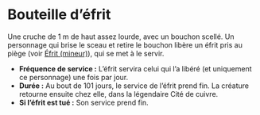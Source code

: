 # Bouteille d’éfrit


Une cruche de 1 m de haut assez lourde, avec un bouchon scellé. Un
personnage qui brise le sceau et retire le bouchon libère un éfrit pris
au piège (voir [Éfrit (mineur)](/Éfrit_\(mineur\) "wikilink")), qui se
met à le servir.

  - **Fréquence de service :** L’éfrit servira celui qui l’a libéré (et
    uniquement ce personnage) une fois par jour.
  - **Durée :** Au bout de 101 jours, le service de l’éfrit prend fin.
    La créature retourne ensuite chez elle, dans la légendaire Cité de
    cuivre.
  - **Si l’éfrit est tué :** Son service prend fin.